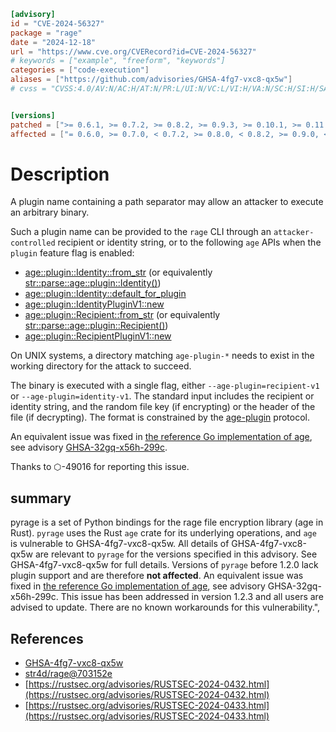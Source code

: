 ```toml
[advisory]
id = "CVE-2024-56327"
package = "rage"
date = "2024-12-18"
url = "https://www.cve.org/CVERecord?id=CVE-2024-56327"
# keywords = ["example", "freeform", "keywords"]
categories = ["code-execution"]
aliases = ["https://github.com/advisories/GHSA-4fg7-vxc8-qx5w"]
# cvss = "CVSS:4.0/AV:N/AC:H/AT:N/PR:L/UI:N/VC:L/VI:H/VA:N/SC:H/SI:H/SA:H"


[versions]
patched = [">= 0.6.1, >= 0.7.2, >= 0.8.2, >= 0.9.3, >= 0.10.1, >= 0.11.1"]
affected = ["= 0.6.0, >= 0.7.0, < 0.7.2, >= 0.8.0, < 0.8.2, >= 0.9.0, < 0.9.3, = 0.10.0, = 0.11.0"]
```

# Description

A plugin name containing a path separator may allow an attacker to execute an arbitrary binary.

Such a plugin name can be provided to the `rage` CLI through an `attacker-controlled` recipient or identity string, or to the following `age` APIs when the `plugin` feature flag is enabled:

- [age::plugin::Identity::from_str](https://docs.rs/age/0.11.0/age/plugin/struct.Identity.html#impl-FromStr-for-Identity) (or equivalently [str::parse::<age::plugin::Identity>()](https://doc.rust-lang.org/stable/core/primitive.str.html#method.parse))
- [age::plugin::Identity::default_for_plugin](https://docs.rs/age/0.11.0/age/plugin/struct.Identity.html#method.default_for_plugin)
- [age::plugin::IdentityPluginV1::new](https://docs.rs/age/0.11.0/age/plugin/struct.IdentityPluginV1.html#method.new)
- [age::plugin::Recipient::from_str](https://docs.rs/age/0.11.0/age/plugin/struct.Recipient.html#impl-FromStr-for-Recipient) (or equivalently [str::parse::<age::plugin::Recipient>()](https://doc.rust-lang.org/stable/core/primitive.str.html#method.parse))
- [age::plugin::RecipientPluginV1::new](https://docs.rs/age/0.11.0/age/plugin/struct.RecipientPluginV1.html#method.new)

On UNIX systems, a directory matching `age-plugin-*` needs to exist in the working directory for the attack to succeed.

The binary is executed with a single flag, either `--age-plugin=recipient-v1` or `--age-plugin=identity-v1`. The standard input includes the recipient or identity string, and the random file key (if encrypting) or the header of the file (if decrypting). The format is constrained by the [age-plugin](https://c2sp.org/age-plugin) protocol.

An equivalent issue was fixed in [the reference Go implementation of age](https://github.com/FiloSottile/age), see advisory [GHSA-32gq-x56h-299c](https://github.com/FiloSottile/age/security/advisories/GHSA-32gq-x56h-299c).

Thanks to ⬡-49016 for reporting this issue.

## summary

pyrage is a set of Python bindings for the rage file encryption library (age in Rust). `pyrage` uses the Rust `age` crate for its underlying operations, and `age` is vulnerable to GHSA-4fg7-vxc8-qx5w. All details of GHSA-4fg7-vxc8-qx5w are relevant to `pyrage` for the versions specified in this advisory. See GHSA-4fg7-vxc8-qx5w for full details. Versions of `pyrage` before 1.2.0 lack plugin support and are therefore **not affected**. An equivalent issue was fixed in [the reference Go implementation of age](https://github.com/FiloSottile/age), see advisory GHSA-32gq-x56h-299c. This issue has been addressed in version 1.2.3 and all users are advised to update. There are no known workarounds for this vulnerability.",

## References

- [GHSA-4fg7-vxc8-qx5w](https://github.com/str4d/rage/security/advisories/GHSA-4fg7-vxc8-qx5w)
- [str4d/rage@703152e](https://github.com/str4d/rage/commit/703152ecfa86f27952a35b57dd525ed39396a227)
- [https://rustsec.org/advisories/RUSTSEC-2024-0432.html](https://rustsec.org/advisories/RUSTSEC-2024-0432.html)
- [https://rustsec.org/advisories/RUSTSEC-2024-0433.html](https://rustsec.org/advisories/RUSTSEC-2024-0433.html)